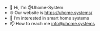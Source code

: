 - 👋 Hi, I’m @Uhome-System
- 🌐 Our website is https://uhome.systems/
- 👀 I’m interested in smart home systems
- 📫 How to reach me info@uhome.systems
